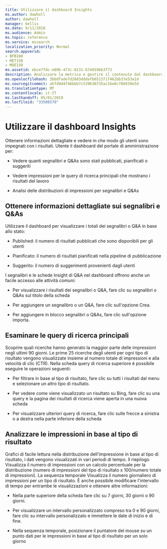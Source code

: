 ```yaml
---
title: Utilizzare il dashboard Insights
ms.author: dawholl
author: dawholl
manager: kellis
ms.date: 9/11/2018
ms.audience: Admin
ms.topic: reference
ms.service: mssearch
localization_priority: Normal
search.appverid:
- BFB160
- MET150
- MOE150
ms.assetid: ebce7fdc-e89b-473c-8131-67e659bb3f73
description: Analizzare la metrica e gestire il contenuto dal dashboard di facile utilizzo nel portale di amministrazione di Microsoft Search
ms.openlocfilehash: 3bbdfade7d28d3dddafb651371f462bb37e53a1d
ms.sourcegitcommit: a5fd9d4f46bbb7c539630735ac16e0c786939e5d
ms.translationtype: MT
ms.contentlocale: it-IT
ms.lasthandoff: 05/01/2019
ms.locfileid: "33508570"
---
```

# <a name="use-the-insights-dashboard"></a>Utilizzare il dashboard Insights

Ottenere informazioni dettagliate e vedere in che modo gli utenti sono impegnati con i risultati. Utente il dashboard del portale di amministrazione per:
  
- Vedere quanti segnalibri e Q&As sono stati pubblicati, pianificati o suggeriti
    
- Vedere impressioni per le query di ricerca principali che mostrano i risultati del lavoro
    
- Analisi delle distribuzioni di impressioni per segnalibri e Q&As
    
## <a name="get-details-about-bookmarks-and-qas"></a>Ottenere informazioni dettagliate sui segnalibri e Q&As

Utilizzare il dashboard per visualizzare i totali dei segnalibri o Q&A in base allo stato:
  
- Published: il numero di risultati pubblicati che sono disponibili per gli utenti
    
- Pianificato: il numero di risultati pianificati nella pipeline di pubblicazione
    
- Suggerito: il numero di suggerimenti provenienti dagli utenti
    
I segnalibri e le schede Insight di Q&A nel dashboard offrono anche un facile accesso alle attività comuni:
  
- Per visualizzare i risultati dei segnalibri o Q&A, fare clic su segnalibri o Q&As sul titolo della scheda
    
- Per aggiungere un segnalibro o un Q&A, fare clic sull'opzione Crea.
    
- Per aggiungere in blocco segnalibri o Q&As, fare clic sull'opzione importa.
    
## <a name="review-top-search-queries"></a>Esaminare le query di ricerca principali

Scoprire quali ricerche hanno generato la maggior parte delle impressioni negli ultimi 90 giorni. Le prime 25 ricerche degli utenti per ogni tipo di risultato vengono visualizzate insieme al numero totale di impressioni e alla velocità di clic (CTR). Nella scheda query di ricerca superiore è possibile eseguire le operazioni seguenti:
  
- Per filtrare in base al tipo di risultato, fare clic su tutti i risultati dal menu e selezionare un altro tipo di risultato.
    
- Per vedere come viene visualizzato un risultato su Bing, fare clic su una query e la pagina dei risultati di ricerca viene aperta in una nuova scheda
    
- Per visualizzare ulteriori query di ricerca, fare clic sulle frecce a sinistra o a destra nella parte inferiore della scheda
    
## <a name="analyze-impressions-by-result-type"></a>Analizzare le impressioni in base al tipo di risultato

Grafici di facile lettura nella distribuzione dell'impressione in base al tipo di risultato, i dati vengono visualizzati in vari periodi di tempo. Il riepilogo Visualizza il numero di impressioni con un calcolo percentuale per la distribuzione (numero di impressioni del tipo di risultato x 100/numero totale di impressioni). La sequenza temporale Visualizza il numero giornaliero di impressioni per un tipo di risultato. È anche possibile modificare l'intervallo di tempo per entrambe le visualizzazioni e ottenere altre informazioni:
  
- Nella parte superiore della scheda fare clic su 7 giorni, 30 giorni o 90 giorni.
    
- Per visualizzare un intervallo personalizzato compreso tra 0 e 90 giorni, fare clic su intervallo personalizzato e immettere le date di inizio e di fine.
    
- Nella sequenza temporale, posizionare il puntatore del mouse su un punto dati per le impressioni in base al tipo di risultato per un solo giorno

  

